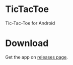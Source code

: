 # TicTacToe
Tic-Tac-Toe for Android

# Download
Get the app on [releases page](https://github.com/shivambang/TicTacToe/releases).
